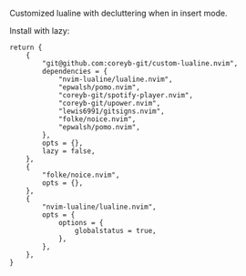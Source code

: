 Customized lualine with decluttering when in insert mode.

Install with lazy:
```
return {
	{
		"git@github.com:coreyb-git/custom-lualine.nvim",
		dependencies = {
			"nvim-lualine/lualine.nvim",
			"epwalsh/pomo.nvim",
			"coreyb-git/spotify-player.nvim",
			"coreyb-git/upower.nvim",
			"lewis6991/gitsigns.nvim",
			"folke/noice.nvim",
			"epwalsh/pomo.nvim",
		},
		opts = {},
		lazy = false,
	},
	{
		"folke/noice.nvim",
		opts = {},
	},
	{
		"nvim-lualine/lualine.nvim",
		opts = {
			options = {
				globalstatus = true,
			},
		},
	},
}
```
